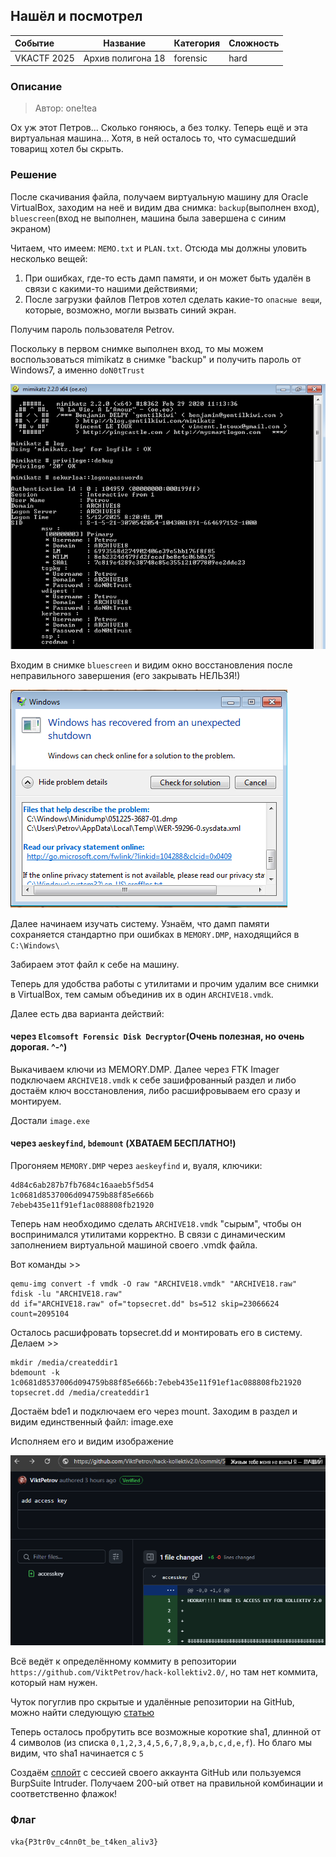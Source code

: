 ## Нашёл и посмотрел

| Событие | Название | Категория | Сложность |
| :------ | ---- | ---- | ---- |
| VKACTF 2025 | Архив полигона 18 | forensic | hard |

  
### Описание


> Автор: one!tea
>
Ох уж этот Петров... Сколько гоняюсь, а без толку. Теперь ещё и эта виртуальная машина... Хотя, в ней осталось то, что сумасшедший товарищ хотел бы скрыть.


### Решение
После скачивания файла, получаем виртуальную машину для Oracle VirtualBox, заходим на неё и видим два снимка: `backup`(выполнен вход), `bluescreen`(вход не выполнен, машина была завершена с синим экраном)

Читаем, что имеем: `MEMO.txt` и `PLAN.txt`. Отсюда мы должны уловить несколько вещей:
1) При ошибках, где-то есть дамп памяти, и он может быть удалён в связи с какими-то нашими действиями;
2) После загрузки файлов Петров хотел сделать какие-то `опасные вещи`, которые, возможно, могли вызвать синий экран.

Получим пароль пользователя Petrov.

Поскольку в первом снимке выполнен вход, то мы можем воспользоваться mimikatz в снимке "backup" и получить пароль от Windows7, а именно `doN0tTrust`

![](images/mimikatz.png)

Входим в снимке `bluescreen` и видим окно восстановления после неправильного завершения (его закрывать НЕЛЬЗЯ!)

![](images/recovery_window.png)

Далее начинаем изучать систему. Узнаём, что дамп памяти сохраняется стандартно при ошибках в `MEMORY.DMP`, находящийся в `C:\Windows\`

Забираем этот файл к себе на машину.

Теперь для удобства работы с утилитами и прочим удалим все снимки в VirtualBox, тем самым объединив их в один `ARCHIVE18.vmdk`.

Далее есть два варианта действий:

#### через `Elcomsoft Forensic Disk Decryptor`(Очень полезная, но очень дорогая. ^-^)

Выкачиваем ключи из MEMORY.DMP. Далее через FTK Imager подключаем `ARCHIVE18.vmdk` к себе зашифрованный раздел и либо достаём ключ восстановления, либо расшифровываем его сразу и монтируем.

Достали `image.exe`

#### через `aeskeyfind`, `bdemount` (ХВАТАЕМ БЕСПЛАТНО!)

Прогоняем `MEMORY.DMP` через `aeskeyfind` и, вуаля, ключики:

```
4d84c6ab287b7fb7684c16aaeb5f5d54
1c0681d8537006d094759b88f85e666b
7ebeb435e11f91ef1ac088808fb21920
```

Теперь нам необходимо сделать `ARCHIVE18.vmdk` "сырым", чтобы он воспринимался утилитами корректно. В связи с динамическим заполнением виртуальной машиной своего .vmdk файла.

Вот команды >>

```
qemu-img convert -f vmdk -O raw "ARCHIVE18.vmdk" "ARCHIVE18.raw"
fdisk -lu "ARCHIVE18.raw"
dd if="ARCHIVE18.raw" of="topsecret.dd" bs=512 skip=23066624 count=2095104
```

Осталось расшифровать topsecret.dd и монтировать его в систему.
Делаем >>

```
mkdir /media/createddir1
bdemount -k 1c0681d8537006d094759b88f85e666b:7ebeb435e11f91ef1ac088808fb21920 topsecret.dd /media/createddir1
```

Достаём bde1 и подключаем его через mount. Заходим в раздел и видим единственный файл: image.exe

Исполняем его и видим изображение

![](images/repo.png)

Всё ведёт к определённому коммиту в репозитории `https://github.com/ViktPetrov/hack-kollektiv2.0/`, но там нет коммита, который нам нужен.

Чуток погуглив про скрытые и удалённые репозитории на GitHub, можно найти следующую [статью](https://habr.com/ru/companies/ruvds/articles/835448/)

Теперь осталось пробрутить все возможные короткие sha1, длинной от 4 символов (из списка `0,1,2,3,4,5,6,7,8,9,a,b,c,d,e,f`). Но благо мы видим, что sha1 начинается с `5`

Создаём [сплойт](brute_git.py) с сессией своего аккаунта GitHub или пользуемся BurpSuite Intruder. Получаем 200-ый ответ на правильной комбинации и соответственно флажок!

### Флаг

```
vka{P3tr0v_c4nn0t_be_t4ken_aliv3}
```
